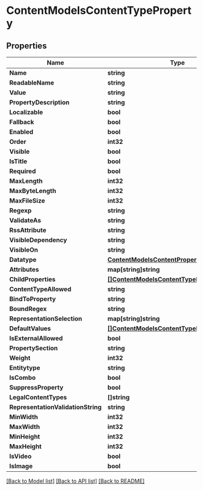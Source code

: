 # ContentModelsContentTypeProperty

## Properties
Name | Type | Description | Notes
------------ | ------------- | ------------- | -------------
**Name** | **string** |  | [optional] 
**ReadableName** | **string** |  | [optional] 
**Value** | **string** |  | [optional] 
**PropertyDescription** | **string** |  | [optional] 
**Localizable** | **bool** |  | [optional] 
**Fallback** | **bool** |  | [optional] 
**Enabled** | **bool** |  | [optional] 
**Order** | **int32** |  | [optional] 
**Visible** | **bool** |  | [optional] 
**IsTitle** | **bool** |  | [optional] 
**Required** | **bool** |  | [optional] 
**MaxLength** | **int32** |  | [optional] 
**MaxByteLength** | **int32** |  | [optional] 
**MaxFileSize** | **int32** |  | [optional] 
**Regexp** | **string** |  | [optional] 
**ValidateAs** | **string** |  | [optional] 
**RssAttribute** | **string** |  | [optional] 
**VisibleDependency** | **string** |  | [optional] 
**VisibleOn** | **string** |  | [optional] 
**Datatype** | [**ContentModelsContentPropertyDataTypeEnum**](Content.Models.ContentPropertyDataTypeEnum.md) |  | [optional] 
**Attributes** | **map[string]string** |  | [optional] 
**ChildProperties** | [**[]ContentModelsContentTypeProperty**](Content.Models.ContentTypeProperty.md) |  | [optional] 
**ContentTypeAllowed** | **string** |  | [optional] 
**BindToProperty** | **string** |  | [optional] 
**BoundRegex** | **string** |  | [optional] 
**RepresentationSelection** | **map[string]string** |  | [optional] 
**DefaultValues** | [**[]ContentModelsContentTypeDefaultValue**](Content.Models.ContentTypeDefaultValue.md) |  | [optional] 
**IsExternalAllowed** | **bool** |  | [optional] 
**PropertySection** | **string** |  | [optional] 
**Weight** | **int32** |  | [optional] 
**Entitytype** | **string** |  | [optional] 
**IsCombo** | **bool** |  | [optional] 
**SuppressProperty** | **bool** |  | [optional] 
**LegalContentTypes** | **[]string** |  | [optional] 
**RepresentationValidationString** | **string** |  | [optional] 
**MinWidth** | **int32** |  | [optional] 
**MaxWidth** | **int32** |  | [optional] 
**MinHeight** | **int32** |  | [optional] 
**MaxHeight** | **int32** |  | [optional] 
**IsVideo** | **bool** |  | [optional] 
**IsImage** | **bool** |  | [optional] 

[[Back to Model list]](../README.md#documentation-for-models) [[Back to API list]](../README.md#documentation-for-api-endpoints) [[Back to README]](../README.md)


